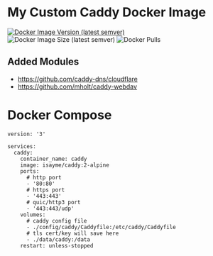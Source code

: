 # My Custom Caddy Docker Image

[![Docker Image Version (latest semver)](https://img.shields.io/docker/v/isayme/caddy?sort=semver&style=flat-square)](https://hub.docker.com/r/isayme/caddy)
![Docker Image Size (latest semver)](https://img.shields.io/docker/image-size/isayme/caddy?sort=semver&style=flat-square)
![Docker Pulls](https://img.shields.io/docker/pulls/isayme/caddy?style=flat-square)

## Added Modules

- https://github.com/caddy-dns/cloudflare
- https://github.com/mholt/caddy-webdav

# Docker Compose
```
version: '3'

services:
  caddy:
    container_name: caddy
    image: isayme/caddy:2-alpine
    ports:
      # http port
      - '80:80'
      # https port
      - '443:443'
      # quic/http3 port
      - '443:443/udp'
    volumes:
      # caddy config file
      - ./config/caddy/Caddyfile:/etc/caddy/Caddyfile
      # tls cert/key will save here
      - ./data/caddy:/data
    restart: unless-stopped
```
